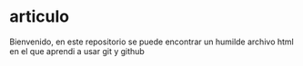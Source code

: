 # articulo

Bienvenido, en este repositorio se puede encontrar un humilde archivo html en el que aprendi a usar git y github

